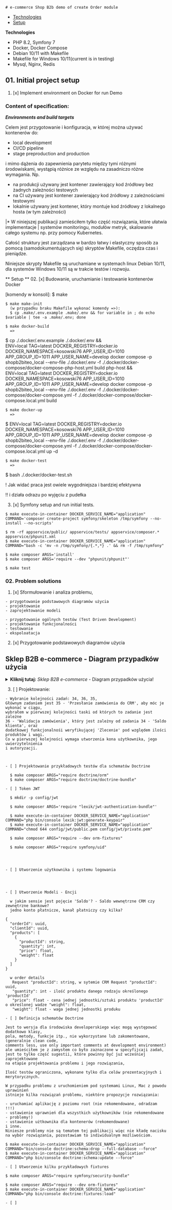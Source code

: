     # e-commerce Shop B2b demo of create Order module


   * [Technologies](#technologies)
   * [Setup](#setup)

**Technologies**
  <ul>
    <li>PHP 8.2, Symfony 7</li>
    <li>Docker, Docker Compose</li>
    <li>Debian 10/11 with Makefile</li>
    <li>Makefile for Windows 10/11(current is in testing)</li>
    <li>Mysql, Nginx, Redis</li>
  </ul>

   ## 01. Initial project setup

  01. [x] Implement environment on Docker for run Demo

  ### Content of specification:

  <b><i>Environments and build targets</i></b>

 Celem jest przygotowanie i konfiguracja, w której
można używać kontenerów do:
  <ul>
      <li>local development</li>
      <li>CI/CD pipeline</li>
      <li>stage preproduction and production</li>
  </ul>
 i mimo dążenia do zapewnienia parytetu między tymi różnymi środowiskami,
wystąpią różnice ze względu na zasadniczo różne wymagania. Np.
  <ul>
      <li>na produkcji używany jest kontener zawierający kod źródłowy bez żadnych zależności testowych</li>
      <li>na CI używany jest kontener zawierający kod źródłowy z zależnościami testowymi</li>
      <li>lokalnie używany jest kontener, który montuje kod źródłowy z lokalnego hosta (w tym zależności)</li>
  </ul>

  |*  W niniejszej publikacji zamieściłem tylko część rozwiązania, które ułatwia implementacje
  | systemów monitoringu, modułów metryk, skalowanie całego systemu np. przy pomocy Kubernetes.

 Całość struktury jest zarządzana w bardzo łatwy i elastyczny sposób za pomocą (samodokumentujących się)
skryptów Makefile,
oczędza czas i pieniądze.

  Niniejsze skrypty Makefile są uruchamiane w systemach linux Debian 10/11,
dla systemów Windows 10/11 są w trakcie testów i rozwoju.

** Setup **
  02. [x] Budowanie, uruchamianie i testowanie kontenerów Docker

  [komendy w konsoli]:
    $ make

    $ make make-init
      (w przypadku braku Makefile wykonać komendy =>):
      $ cp .make/.env.example .make/.env && for variable in ; do echo $variable | tee -a .make/.env; done

    $ make docker-build
      =>
  $ cp ./.docker/.env.example ./.docker/.env && \
  ENV=local TAG=latest DOCKER_REGISTRY=docker.io DOCKER_NAMESPACE=kosowski76 APP_USER_ID=1010 APP_GROUP_ID=1011 APP_USER_NAME=develop docker compose -p shopb2biteo_local --env-file ./.docker/.env -f ./.docker/docker-compose/docker-compose-php-host.yml build php-host && \
  ENV=local TAG=latest DOCKER_REGISTRY=docker.io DOCKER_NAMESPACE=kosowski76 APP_USER_ID=1010 APP_GROUP_ID=1011 APP_USER_NAME=develop docker compose -p shopb2biteo_local --env-file ./.docker/.env -f ./.docker/docker-compose/docker-compose.yml -f ./.docker/docker-compose/docker-compose.local.yml build

    $ make docker-up
      =>
  $ ENV=local TAG=latest DOCKER_REGISTRY=docker.io DOCKER_NAMESPACE=kosowski76 APP_USER_ID=1010 APP_GROUP_ID=1011 APP_USER_NAME=develop docker compose -p shopb2biteo_local --env-file ./.docker/.env -f ./.docker/docker-compose/docker-compose.yml -f ./.docker/docker-compose/docker-compose.local.yml up -d 

    $ make docker-test
      =>
  $ bash ./.docker/docker-test.sh

  ! Jak widać praca jest owiele wygodniejsza i bardziej efektywna

  !! i działa odrazu po wyjęciu z pudełka


  03. [x] Symfony setup and run initial tests.

    $ make execute-in-container DOCKER_SERVICE_NAME="application" COMMAND='composer create-project symfony/skeleton /tmp/symfony --no-install --no-scripts'

    $ rm -rf appservice/public/ appservice/tests/ appservice/composer.* appservice/phpunit.xml
    $ make execute-in-container DOCKER_SERVICE_NAME="application" COMMAND="bash -c 'mv -n /tmp/symfony/{.*,*} .' && rm -f /tmp/symfony"

    $ make composer ARGS='install'
    $ make composer ARGS='require --dev "phpunit/phpunit"'

    $ make test


 ### 02. Problem solutions
 
  01. [x] Sformułowanie i analiza problemu,

    - przygotowanie podstawowych diagramów użycia
    - projektowanie
    - zaprojektowanie modeli 

    - przygotowanie ogólnych testów (Test Driven Development)
    - projektowanie funkcjonalności
    - testowanie
    - ekspoloatacja

  02. [x] Przygotowanie podstawowych diagramów użycia

 ## Sklep B2B e-commerce - Diagram przypadków użycia
  <details>
  <summary><b>Kliknij tutaj:</b> <i>Sklep B2B e-commerce</i> - Diagram przypadków użycia!</summary>

   * ![diagram1 local view](./var/images/01_01_customer-order_use-diagram.jpg)
  </details>

  03. [ ] Projektowanie: 
  
    - Wybranie kolejności zadań: 34, 36, 35,
    Głównym zadaniem jest 35 - 'Przesłanie zamówienia do CRM', aby móc je wykonać w ciągu,
    wybrałem w pierwszej kolejności taski od których to zadanie jest zależne
    36 - 'Walidacja zamówienia', który jest zależny od zadania 34 - 'Saldo klienta', oraz
    dodatkowej funkcjonalnośi weryfikującej 'Zlecenie' pod względem ilości produktów i wagi.
    Co w pierwszej kolejności wymaga utworzenia kona użytkownika, jego uwierzytelnienia
    i autoryzacji.



    - [ ] Projektowanie przykładowych testów dla schematów Doctrine

      $ make composer ARGS="require doctrine/orm"
      $ make composer ARGS="require doctrine/doctrine-bundle"

    - [ ] Token JWT

      $ mkdir -p config/jwt

      $ make composer ARGS='require "lexik/jwt-authentication-bundle"'

      $ make execute-in-container DOCKER_SERVICE_NAME="application" COMMAND="php bin/console lexik:jwt:generate-keypair"
      $ make execute-in-container DOCKER_SERVICE_NAME="application" COMMAND="chmod 644 config/jwt/public.pem config/jwt/private.pem"

      $ make composer ARGS="require --dev orm-fixtures"

      $ make composer ARGS="require symfony/uid"




    - [ ] Utworzenie użytkownika i systemu logowania




    - [ ] Utworzenie Modeli - Encji

      w jakim sensie jest pojęcie 'Saldo'? - Saldo wewnętrzne CRM czy zewnętrzne bankowe?
      jedno konto płatnicze, kanał płatniczy czy kilka? 

    {
      "orderId": uuid,
      "clientId": uuid,
      "products": [
        {
          "productId": string,
          "quantity": int,
          "price": float,
          "weight": float
        }
      ]
    }

      w order details
       Request "productId": string, w sytemie CRM Request "productId": uuid,
       "guantity": int - ilość produktu danego rodzaju określonego 'productId'
       "price": float - cena jednej jednostki/sztuki produktu 'productId' o określonej wadze "weight": float,
       "weight": float - waga jednej jednostki produku

    - [ ] Definicja schematów Doctrine
  
    Jest to wersja dla środowiska developerskiego więc mogą występować dodatkowo klasy,
    pola, metody, funkcje itp., nie wykorzystane lub zakomentowane, (generalnie clean code, 
    comments less, use only important comments at development environment)
    ale umieściłem je z zamysłem co było zaznaczone w specyfijcaji zadań,
    jest to tylko część sugestii, które powinny być już wcześniej zaprojektowane
    na etapie projektowania problemu i jego rozwiązania,

    Ilość testów ograniczona, wykonane tylko dla celów prezentacyjnych i merytorycznych.

    W przypadku problemu z uruchomieniem pod systemami Linux, Mac z powodu uprawinień
    istnieje kilka rozwiązań problemu, niektóre propozycje rozwiązania:

    - uruchamiać aplikację z poziomu root (nie rekomendowane, odradzam !!!)
    - ustawienie uprawnień dla wszystkich użytkowników (nie rekomendowane - problemy!)
    - ustawienie użtkownika dla kontenerów (rekomendowane)
    i inne.
    Niniesze problemy nie są tematem tej publikacji więc nie kładę nacisku 
    na wybór rozwiązania, pozostawiam to indiwidualnym możliwościom.

    $ make execute-in-container DOCKER_SERVICE_NAME="application" COMMAND="bin/console doctrine:schema:drop --full-database --force"
    $ make execute-in-container DOCKER_SERVICE_NAME="application" COMMAND="php bin/console doctrine:schema:update --force"

    - [ ] Utworzenie kilku przykładowych fixtures

    $ make composer ARGS="require symfony/security-bundle"

    $ make composer ARGS="require --dev orm-fixtures"
    $ make execute-in-container DOCKER_SERVICE_NAME="application" COMMAND="php bin/console doctrine:fixtures:load"

    - [ ]